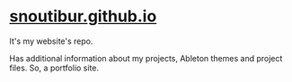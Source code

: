 # [snoutibur.github.io](https://snoutibur.github.io/)
It's my website's repo.

Has additional information about my projects, Ableton themes and project files. So, a portfolio site.
